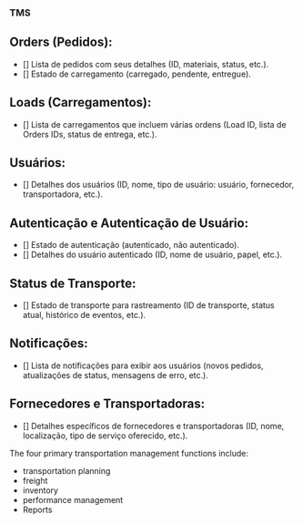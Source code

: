 ### TMS

## Orders (Pedidos):
- [] Lista de pedidos com seus detalhes (ID, materiais, status, etc.).
- [] Estado de carregamento (carregado, pendente, entregue).

## Loads (Carregamentos):
- [] Lista de carregamentos que incluem várias ordens (Load ID, lista de Orders IDs, status de entrega, etc.).

## Usuários:
- [] Detalhes dos usuários (ID, nome, tipo de usuário: usuário, fornecedor, transportadora, etc.).

## Autenticação e Autenticação de Usuário:
- [] Estado de autenticação (autenticado, não autenticado).
- [] Detalhes do usuário autenticado (ID, nome de usuário, papel, etc.).

## Status de Transporte:
- [] Estado de transporte para rastreamento (ID de transporte, status atual, histórico de eventos, etc.).

## Notificações:
- [] Lista de notificações para exibir aos usuários (novos pedidos, atualizações de status, mensagens de erro, etc.).

## Fornecedores e Transportadoras:
- [] Detalhes específicos de fornecedores e transportadoras (ID, nome, localização, tipo de serviço oferecido, etc.).

The four primary transportation management functions include:
- transportation planning
- freight
- inventory
- performance management
- Reports